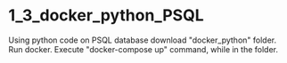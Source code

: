 # 1_3_docker_python_PSQL
Using python code on PSQL database
download "docker_python" folder. Run docker. Execute "docker-compose up" command, while in the folder.
